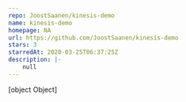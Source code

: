```yaml
---
repo: JoostSaanen/kinesis-demo
name: kinesis-demo
homepage: NA
url: https://github.com/JoostSaanen/kinesis-demo
stars: 3
starredAt: 2020-03-25T06:37:25Z
description: |-
    null
---
```


[object Object]
